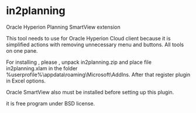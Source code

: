 # in2planning
Oracle Hyperion Planning SmartView extension


This tool needs to use for Oracle Hyperion Cloud client because it is simplified actions with removing unnecessary menu and buttons. All tools on one pane. 


For installing , please , unpack in2planning.zip and place file in2planning.xlam in the folder
%userprofile%\appdata\roaming\Microsoft\AddIns. 
After that register plugin in Excel options.

 Oracle SmartView also must be installed before setting up this plugin.
 
 it is free program  under BSD license.
 
 
